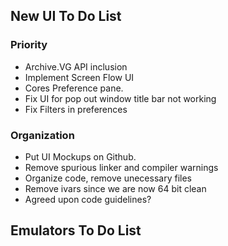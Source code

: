 ## New UI To Do List

### Priority
* Archive.VG API inclusion
* Implement Screen Flow UI
* Cores Preference pane.
* Fix UI for pop out window title bar not working
* Fix Filters in preferences

### Organization
* Put UI Mockups on Github.
* Remove spurious linker and compiler warnings
* Organize code, remove unecessary files
* Remove ivars since we are now 64 bit clean
* Agreed upon code guidelines?

## Emulators To Do List